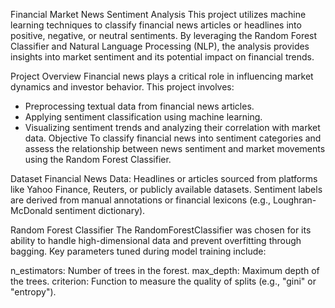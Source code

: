 Financial Market News Sentiment Analysis
This project utilizes machine learning techniques to classify financial news articles or headlines into positive, negative, or neutral sentiments. By leveraging the Random Forest Classifier and Natural Language Processing (NLP), the analysis provides insights into market sentiment and its potential impact on financial trends.

Project Overview
Financial news plays a critical role in influencing market dynamics and investor behavior. This project involves:

- Preprocessing textual data from financial news articles.
- Applying sentiment classification using machine learning.
- Visualizing sentiment trends and analyzing their correlation with market data.
Objective
To classify financial news into sentiment categories and assess the relationship between news sentiment and market movements using the Random Forest Classifier.

Dataset
Financial News Data: Headlines or articles sourced from platforms like Yahoo Finance, Reuters, or publicly available datasets.
Sentiment labels are derived from manual annotations or financial lexicons (e.g., Loughran-McDonald sentiment dictionary).

Random Forest Classifier
The RandomForestClassifier was chosen for its ability to handle high-dimensional data and prevent overfitting through bagging. Key parameters tuned during model training include:

n_estimators: Number of trees in the forest.
max_depth: Maximum depth of the trees.
criterion: Function to measure the quality of splits (e.g., "gini" or "entropy").
